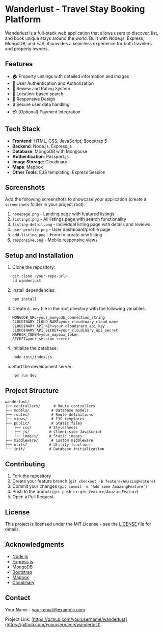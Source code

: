 # Wanderlust - Travel Stay Booking Platform

Wanderlust is a full-stack web application that allows users to discover, list, and book unique stays around the world. Built with Node.js, Express, MongoDB, and EJS, it provides a seamless experience for both travelers and property owners.

## Features

- 🏠 Property Listings with detailed information and images
- 👤 User Authentication and Authorization
- 💬 Review and Rating System
- 📍 Location-based search
- 📱 Responsive Design
- 🔒 Secure user data handling
- 💳 (Optional) Payment Integration

## Tech Stack

- **Frontend**: HTML, CSS, JavaScript, Bootstrap 5
- **Backend**: Node.js, Express.js
- **Database**: MongoDB with Mongoose
- **Authentication**: Passport.js
- **Image Storage**: Cloudinary
- **Maps**: Mapbox
- **Other Tools**: EJS templating, Express Session

## Screenshots

Add the following screenshots to showcase your application (create a `screenshots` folder in your project root):

1. `homepage.png` - Landing page with featured listings
2. `listings.png` - All listings page with search functionality
3. `listing-detail.png` - Individual listing page with details and reviews
4. `user-profile.png` - User dashboard/profile page
5. `add-listing.png` - Form to create new listing
6. `responsive.png` - Mobile responsive views

## Setup and Installation

1. Clone the repository:
   ```bash
   git clone <your-repo-url>
   cd wanderlust
   ```

2. Install dependencies:
   ```bash
   npm install
   ```

3. Create a `.env` file in the root directory with the following variables:
   ```
   MONGODB_URL=your_mongodb_connection_string
   CLOUDINARY_CLOUD_NAME=your_cloudinary_cloud_name
   CLOUDINARY_API_KEY=your_cloudinary_api_key
   CLOUDINARY_API_SECRET=your_cloudinary_api_secret
   MAPBOX_TOKEN=your_mapbox_token
   SECRET=your_session_secret
   ```

4. Initialize the database:
   ```bash
   node init/index.js
   ```

5. Start the development server:
   ```bash
   npm run dev
   ```

## Project Structure

```
wanderlust/
├── controllers/      # Route controllers
├── models/          # Database models
├── routes/          # Route definitions
├── views/           # EJS templates
├── public/          # Static files
│   ├── css/        # Stylesheets
│   ├── js/         # Client-side JavaScript
│   └── images/     # Static images
├── middleware/      # Custom middleware
├── utils/          # Utility functions
└── init/           # Database initialization
```

## Contributing

1. Fork the repository
2. Create your feature branch (`git checkout -b feature/AmazingFeature`)
3. Commit your changes (`git commit -m 'Add some AmazingFeature'`)
4. Push to the branch (`git push origin feature/AmazingFeature`)
5. Open a Pull Request

## License

This project is licensed under the MIT License - see the [LICENSE](LICENSE) file for details.

## Acknowledgments

- [Node.js](https://nodejs.org/)
- [Express.js](https://expressjs.com/)
- [MongoDB](https://www.mongodb.com/)
- [Bootstrap](https://getbootstrap.com/)
- [Mapbox](https://www.mapbox.com/)
- [Cloudinary](https://cloudinary.com/)

## Contact

Your Name - [your-email@example.com](mailto:your-email@example.com)

Project Link: [https://github.com/yourusername/wanderlust](https://github.com/yourusername/wanderlust)
